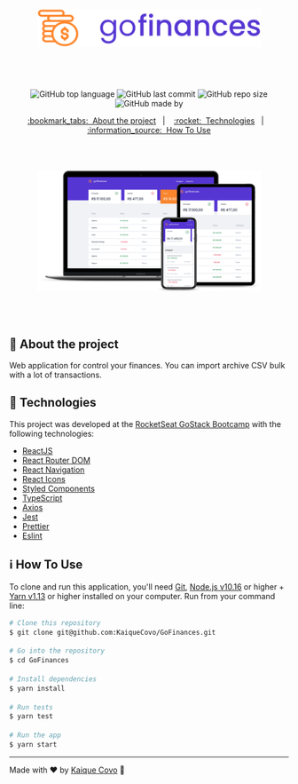 <!-- Logotipo -->
<h1 align="center" style="padding: 50px;">
<img alt="Github Explorer" src="./.github/logo.svg" width="450"/>
</h1>

<div align="center">

<!-- Badges -->
![GitHub top language](https://img.shields.io/github/languages/top/KaiqueCovo/GoFinances?color=%23FF872C)
![GitHub last commit](https://img.shields.io/github/last-commit/KaiqueCovo/GoFinances?color=%235636D3)
![GitHub repo size](https://img.shields.io/github/repo-size/KaiqueCovo/GoFinances?color=%23FF872C)
![GitHub made by](https://img.shields.io/badge/made%20by-kaiqueCovo-%235636D3)

<!-- Menu -->
<p align="center" >
  <a href="#bookmark_tabs-about-the-project">:bookmark_tabs:&nbsp;&nbsp;About the project</a>&nbsp;&nbsp;&nbsp;|&nbsp;&nbsp;&nbsp;
  <a href="#rocket-technologies">:rocket:&nbsp;&nbsp;Technologies</a>&nbsp;&nbsp;&nbsp;|&nbsp;&nbsp;&nbsp;
  <a href="#information_source-how-to-use">:information_source:&nbsp;&nbsp;How To Use</a>
</p>

<!-- Mockup -->
<div  align="center" style="padding: 50px;">
  <img alt="Mockup" src="./.github/mockup.png" width="auto" heigth="auto"/>
</div>

</div>

<!-- About -->
## :bookmark_tabs: About the project

Web application for control your finances. You can import archive CSV bulk with a lot of transactions.

<!-- Technologies -->
## :rocket: Technologies

This project was developed at the [RocketSeat GoStack Bootcamp](https://rocketseat.com.br/bootcamp) with the following technologies:

- [ReactJS](https://reactjs.org/)
- [React Router DOM](https://reacttraining.com/react-router/)
- [React Navigation](https://reactnavigation.org/)
- [React Icons](https://react-icons.github.io/react-icons/)
- [Styled Components](https://styled-components.com/)
- [TypeScript](https://www.typescriptlang.org/)
- [Axios](https://github.com/axios/axios)
- [Jest](https://jestjs.io/)
- [Prettier](https://prettier.io/)
- [Eslint](https://eslint.org/)


<!-- How to use -->
## :information_source: How To Use


To clone and run this application, you'll need [Git](https://git-scm.com), [Node.js v10.16](https://nodejs.org/en) or higher + [Yarn v1.13](https://yarnpkg.com) or higher installed on your computer. Run from your command line:

```bash
# Clone this repository
$ git clone git@github.com:KaiqueCovo/GoFinances.git

# Go into the repository
$ cd GoFinances

# Install dependencies
$ yarn install

# Run tests
$ yarn test

# Run the app
$ yarn start
```

---
Made with ♥  by [Kaique Covo](https://www.linkedin.com/in/kaique-covo-a46331147/) :wave:
